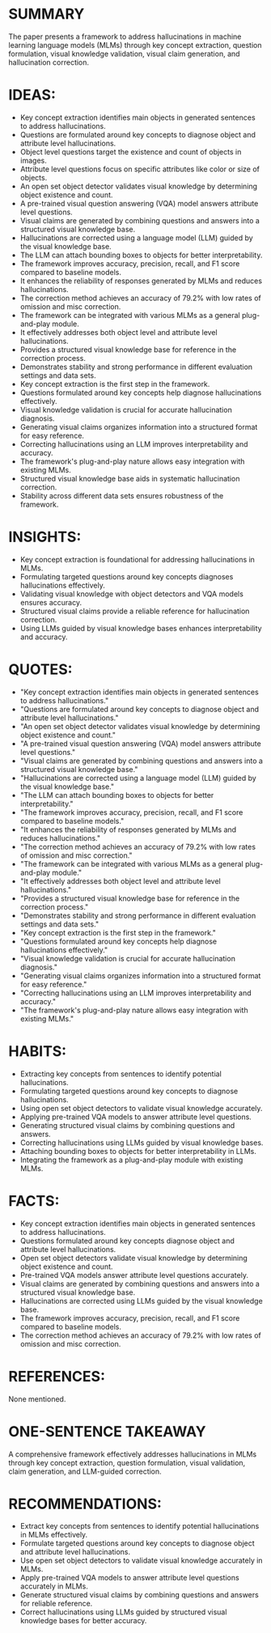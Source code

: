 # SUMMARY
The paper presents a framework to address hallucinations in machine learning language models (MLMs) through key concept extraction, question formulation, visual knowledge validation, visual claim generation, and hallucination correction.

# IDEAS:
- Key concept extraction identifies main objects in generated sentences to address hallucinations.
- Questions are formulated around key concepts to diagnose object and attribute level hallucinations.
- Object level questions target the existence and count of objects in images.
- Attribute level questions focus on specific attributes like color or size of objects.
- An open set object detector validates visual knowledge by determining object existence and count.
- A pre-trained visual question answering (VQA) model answers attribute level questions.
- Visual claims are generated by combining questions and answers into a structured visual knowledge base.
- Hallucinations are corrected using a language model (LLM) guided by the visual knowledge base.
- The LLM can attach bounding boxes to objects for better interpretability.
- The framework improves accuracy, precision, recall, and F1 score compared to baseline models.
- It enhances the reliability of responses generated by MLMs and reduces hallucinations.
- The correction method achieves an accuracy of 79.2% with low rates of omission and misc correction.
- The framework can be integrated with various MLMs as a general plug-and-play module.
- It effectively addresses both object level and attribute level hallucinations.
- Provides a structured visual knowledge base for reference in the correction process.
- Demonstrates stability and strong performance in different evaluation settings and data sets.
- Key concept extraction is the first step in the framework.
- Questions formulated around key concepts help diagnose hallucinations effectively.
- Visual knowledge validation is crucial for accurate hallucination diagnosis.
- Generating visual claims organizes information into a structured format for easy reference.
- Correcting hallucinations using an LLM improves interpretability and accuracy.
- The framework's plug-and-play nature allows easy integration with existing MLMs.
- Structured visual knowledge base aids in systematic hallucination correction.
- Stability across different data sets ensures robustness of the framework.

# INSIGHTS:
- Key concept extraction is foundational for addressing hallucinations in MLMs.
- Formulating targeted questions around key concepts diagnoses hallucinations effectively.
- Validating visual knowledge with object detectors and VQA models ensures accuracy.
- Structured visual claims provide a reliable reference for hallucination correction.
- Using LLMs guided by visual knowledge bases enhances interpretability and accuracy.

# QUOTES:
- "Key concept extraction identifies main objects in generated sentences to address hallucinations."
- "Questions are formulated around key concepts to diagnose object and attribute level hallucinations."
- "An open set object detector validates visual knowledge by determining object existence and count."
- "A pre-trained visual question answering (VQA) model answers attribute level questions."
- "Visual claims are generated by combining questions and answers into a structured visual knowledge base."
- "Hallucinations are corrected using a language model (LLM) guided by the visual knowledge base."
- "The LLM can attach bounding boxes to objects for better interpretability."
- "The framework improves accuracy, precision, recall, and F1 score compared to baseline models."
- "It enhances the reliability of responses generated by MLMs and reduces hallucinations."
- "The correction method achieves an accuracy of 79.2% with low rates of omission and misc correction."
- "The framework can be integrated with various MLMs as a general plug-and-play module."
- "It effectively addresses both object level and attribute level hallucinations."
- "Provides a structured visual knowledge base for reference in the correction process."
- "Demonstrates stability and strong performance in different evaluation settings and data sets."
- "Key concept extraction is the first step in the framework."
- "Questions formulated around key concepts help diagnose hallucinations effectively."
- "Visual knowledge validation is crucial for accurate hallucination diagnosis."
- "Generating visual claims organizes information into a structured format for easy reference."
- "Correcting hallucinations using an LLM improves interpretability and accuracy."
- "The framework's plug-and-play nature allows easy integration with existing MLMs."

# HABITS:
- Extracting key concepts from sentences to identify potential hallucinations.
- Formulating targeted questions around key concepts to diagnose hallucinations.
- Using open set object detectors to validate visual knowledge accurately.
- Applying pre-trained VQA models to answer attribute level questions.
- Generating structured visual claims by combining questions and answers.
- Correcting hallucinations using LLMs guided by visual knowledge bases.
- Attaching bounding boxes to objects for better interpretability in LLMs.
- Integrating the framework as a plug-and-play module with existing MLMs.

# FACTS:
- Key concept extraction identifies main objects in generated sentences to address hallucinations.
- Questions formulated around key concepts diagnose object and attribute level hallucinations.
- Open set object detectors validate visual knowledge by determining object existence and count.
- Pre-trained VQA models answer attribute level questions accurately.
- Visual claims are generated by combining questions and answers into a structured visual knowledge base.
- Hallucinations are corrected using LLMs guided by the visual knowledge base.
- The framework improves accuracy, precision, recall, and F1 score compared to baseline models.
- The correction method achieves an accuracy of 79.2% with low rates of omission and misc correction.

# REFERENCES:
None mentioned.

# ONE-SENTENCE TAKEAWAY
A comprehensive framework effectively addresses hallucinations in MLMs through key concept extraction, question formulation, visual validation, claim generation, and LLM-guided correction.

# RECOMMENDATIONS:
- Extract key concepts from sentences to identify potential hallucinations in MLMs effectively.
- Formulate targeted questions around key concepts to diagnose object and attribute level hallucinations.
- Use open set object detectors to validate visual knowledge accurately in MLMs.
- Apply pre-trained VQA models to answer attribute level questions accurately in MLMs.
- Generate structured visual claims by combining questions and answers for reliable reference.
- Correct hallucinations using LLMs guided by structured visual knowledge bases for better accuracy.